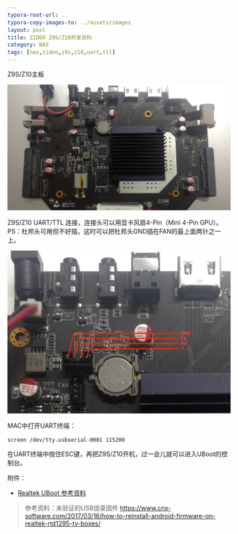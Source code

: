 ```yaml
---
typora-root-url: ..
typora-copy-images-to: ../assets/images
layout: post
title: ZIDOO Z9S/Z10开发资料
category: NAS
tags: [nas,zidoo,z9s,z10,uart,ttl]
---
```


Z9S/Z10主板

![Z9S主板](/assets/images/Z9S_Board.jpg)

Z9S/Z10 UART/TTL 连接，连接头可以用显卡风扇4-Pin（Mini 4-Pin GPU）。PS：杜邦头可用但不好插，这时可以把杜邦头GND插在FAN的最上面两针之一上。

![Z9S UART](/assets/images/Z9S_UART.jpg)

MAC中打开UART终端：

```shell
screen /dev/tty.usbserial-0001 115200
```

在UART终端中按住ESC键，再把Z9S/Z10开机，过一会儿就可以进入UBoot的控制台。





附件：

* [Realtek UBoot 参考资料](/assets/files/RTD1619_RTD129x_Bootcode.pdf)



> 参考资料：未验证的USB烧录固件 https://www.cnx-software.com/2017/03/16/how-to-reinstall-android-firmware-on-realtek-rtd1295-tv-boxes/